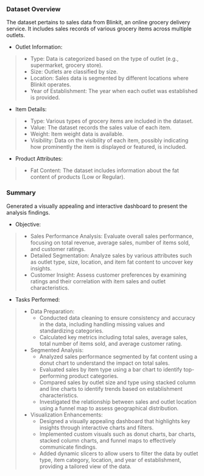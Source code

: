 ### Dataset Overview
The dataset pertains to sales data from Blinkit, an online grocery delivery service. It includes sales records of various grocery items across multiple outlets.
* Outlet Information:
> * Type: Data is categorized based on the type of outlet (e.g., supermarket, grocery store).
> * Size: Outlets are classified by size.
> * Location: Sales data is segmented by different locations where Blinkit operates.
> * Year of Establishment: The year when each outlet was established is provided.
* Item Details:
> * Type: Various types of grocery items are included in the dataset.
> * Value: The dataset records the sales value of each item.
> * Weight: Item weight data is available.
> * Visibility: Data on the visibility of each item, possibly indicating how prominently the item is displayed or featured, is included.
* Product Attributes:
> * Fat Content: The dataset includes information about the fat content of products (Low or Regular).

### Summary
Generated a visually appealing and interactive dashboard to present the analysis findings.
* Objective:
> * Sales Performance Analysis: Evaluate overall sales performance, focusing on total revenue, average sales, number of items sold, and customer ratings.
> * Detailed Segmentation: Analyze sales by various attributes such as outlet type, size, location, and item fat content to uncover key insights.
> * Customer Insight: Assess customer preferences by examining ratings and their correlation with item sales and outlet characteristics.
* Tasks Performed:
> * Data Preparation:
>    * Conducted data cleaning to ensure consistency and accuracy in the data, including handling missing values and standardizing categories.
>    * Calculated key metrics including total sales, average sales, total number of items sold, and average customer rating.
> * Segmented Analysis:
>    * Analyzed sales performance segmented by fat content using a donut chart to understand the impact on total sales.
>    * Evaluated sales by item type using a bar chart to identify top-performing product categories.
>    * Compared sales by outlet size and type using stacked column and line charts to identify trends based on establishment characteristics.
>    * Investigated the relationship between sales and outlet location using a funnel map to assess geographical distribution.
> * Visualization Enhancements:
>    * Designed a visually appealing dashboard that highlights key insights through interactive charts and filters.
>    * Implemented custom visuals such as donut charts, bar charts, stacked column charts, and funnel maps to effectively communicate findings.
>    * Added dynamic slicers to allow users to filter the data by outlet type, item category, location, and year of establishment, providing a tailored view of the data.
